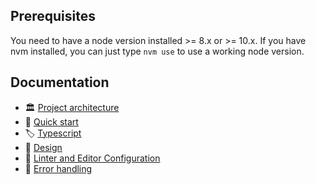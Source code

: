 ## Prerequisites

You need to have a node version installed >= 8.x or >= 10.x.
If you have nvm installed, you can just type `nvm use` to use a working node version.

## Documentation

- 🏛️ [Project architecture](./docs/architecture.md)
- 🚀 [Quick start](./docs/quick-start.md)
- 🏷️ [Typescript](./docs/typescript.md)
- 💅 [Design](./docs/design.md)
- 🚨 [Linter and Editor Configuration](./docs/linter-editor.md)
- 💃 [Error handling](./docs/error-handling.md)
